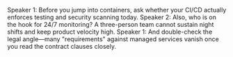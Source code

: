 Speaker 1: Before you jump into containers, ask whether your CI/CD actually enforces testing and security scanning today.
Speaker 2: Also, who is on the hook for 24/7 monitoring? A three-person team cannot sustain night shifts and keep product velocity high.
Speaker 1: And double-check the legal angle—many "requirements" against managed services vanish once you read the contract clauses closely.

